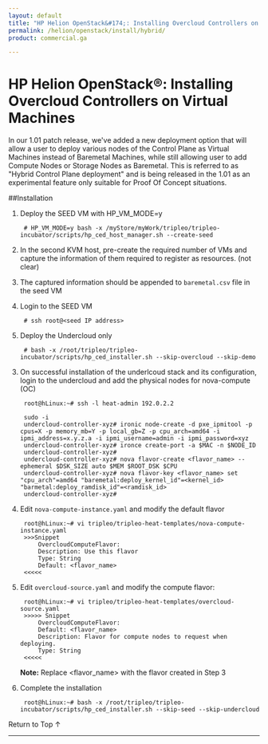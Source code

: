 ```yaml
---
layout: default
title: "HP Helion OpenStack&#174;: Installing Overcloud Controllers on Virtual Machines"
permalink: /helion/openstack/install/hybrid/
product: commercial.ga

---
```

<!--UNDER REVISION-->


<script>

function PageRefresh {
onLoad="window.refresh"
}

PageRefresh();

</script>
<!--
<p style="font-size: small;"> <a href="/helion/openstack/install/ovsvapp/">&#9664; PREV</a> | <a href="/helion/openstack/install-overview/">&#9650; UP</a> | <a href="/helion/openstack/related-links/">NEXT &#9654;</a> </p>
-->
# HP Helion OpenStack&#174;: Installing Overcloud Controllers on Virtual Machines

In our 1.01 patch release, we've added a new deployment option that will allow a user to deploy various nodes of the Control Plane as Virtual Machines instead of Baremetal Machines, while still allowing user to add Compute Nodes or Storage Nodes as Baremetal. This is referred to as "Hybrid Control Plane deployment" and is being released in the 1.01 as an experimental feature only suitable for Proof Of Concept situations.


##Installation

1. Deploy the SEED VM with HP&#95;VM&#95;MODE=y

		# HP_VM_MODE=y bash -x /myStore/myWork/tripleo/tripleo-incubator/scripts/hp_ced_host_manager.sh --create-seed

2. In the second KVM host, pre-create the required number of VMs and capture the information of them required to register as resources. (not clear)
3. The captured information should be appended to `baremetal.csv` file in the seed VM
4. Login to the SEED VM 
		
		# ssh root@<seed IP address>
 
5. Deploy the Undercloud only

		# bash -x /root/tripleo/tripleo-incubator/scripts/hp_ced_installer.sh --skip-overcloud --skip-demo


<!---

2. Login to the SEED VM and deploy the undercloud only

		# bash -x /root/tripleo/tripleo-incubator/scripts/hp_ced_installer.sh --skip-overcloud --skip-demo
--->
3. On successful installation of the underlcoud stack and its configuration, login to the undercloud and add the physical nodes for nova-compute (OC)

		root@hLinux:~# ssh -l heat-admin 192.0.2.2

		sudo -i
		undercloud-controller-xyz# ironic node-create -d pxe_ipmitool -p cpus=X -p memory_mb=Y -p local_gb=Z -p cpu_arch=amd64 -i ipmi_address=x.y.z.a -i ipmi_username=admin -i ipmi_password=xyz
		undercloud-controller-xyz# ironce create-port -a $MAC -n $NODE_ID
		undercloud-controller-xyz#
		undercloud-controller-xyz# nova flavor-create <flavor_name> --ephemeral $DSK_SIZE auto $MEM $ROOT_DSK $CPU
		undercloud-controller-xyz# nova flavor-key <flavor_name> set "cpu_arch"=amd64 "baremetal:deploy_kernel_id"=<kernel_id> "barmetal:deploy_ramdisk_id"=<ramdisk_id>
		undercloud-controller-xyz#

4. Edit `nova-compute-instance.yaml` and modify the default flavor

		root@hLinux:~# vi tripleo/tripleo-heat-templates/nova-compute-instance.yaml
		>>>Snippet
			OvercloudComputeFlavor:
			Description: Use this flavor
			Type: String
			Default: <flavor_name>
		<<<<<

5. Edit `overcloud-source.yaml` and modify the compute flavor:

		root@hLinux:~# vi tripleo/tripleo-heat-templates/overcloud-source.yaml
		>>>>> Snippet
			OvercloudComputeFlavor:
			Default: <flavor_name>
			Description: Flavor for compute nodes to request when deploying.
			Type: String
		<<<<<

	**Note:** Replace <flavor_name> with the flavor created in Step 3

6. Complete the installation 

		root@hLinux:~# bash -x /root/tripleo/tripleo-incubator/scripts/hp_ced_installer.sh --skip-seed --skip-undercloud

<!-- This code block is not yet verified.
	TBD: There is another way of passing the parameters to stack-create... via hp_ced_undercloud.

		ENV_JSON=$(jq '.parameters = {
		"OvercloudComputeFlavor": "'"${flavor_name}"'"
		}
-->
<!--- We are referring to option 4 from the wiki page
**Important:** If in excess of physical servers, there is a possibility that another component along with Nova-compute will also be installed on physical servers. This is because of best-fit along with least used resource.

## Alternative Solution

ComputeCapabilitiesFilter enabled us to overcome the above limitation. This is one of the approaches that we can follow. In this approach, we provide key:value pairs for every node.and register them in Ironic in the undercloud only. Likewise, the default flavor is update with the same key:value pair that is used for VMs and a different flavor is created for compute using the physical server key:value pair. The steps followed in this approach are:

1. Deploy the SEED VM with HP_VM_MODE=y

		HP_VM_MODE=y bash -x /myStore/myWork/tripleo/tripleo-incubator/scripts/hp_ced_host_manager.sh --create-seed

2. Login to the SEED VM

3. Deploy the undercloud only

		bash -x /root/tripleo/tripleo-incubator/scripts/hp_ced_installer.sh --skip-overcloud --skip-demo

4. On successful installation of the undercloud stack and its configuration, login to the Undercloud

5. Modify all existing VM nodes registered with ironic

		root@hLinux:~# ssh -l heat-admin 192.0.2.2

		sudo -i
		undercloud-controller-xyz# source stackrc
		undercloud-controller-xyz# ironic node-update $NODE_ID add "properties/capabilities=hw_type:vm,node_type:any"

6. Add the physical nodes for nova-compute (OC) and create the flavor

		undercloud-controller-xyz# ironic node-create -d pxe_ipmitool -p cpus=X -p memory_mb=Y -p local_gb=Z -p cpu_arch=amd64 -i ipmi_address=x.y.z.a -i ipmi_username=admin -i ipmi_password=xyz -p capabilities="hw_type:bm,node_type:compute"
		undercloud-controller-xyz# ironce create-port -a $MAC -n $NODE_ID
		undercloud-controller-xyz#
		undercloud-controller-xyz# nova flavor-create <flavor_name> --ephemeral $DSK_SIZE auto $MEM $ROOT_DSK $CPU
		undercloud-controller-xyz# nova flavor-key <flavor_name> set "cpu_arch"=amd64 "baremetal:deploy_kernel_id"=<kernel_id> "baremetal:deploy_ramdisk_id"=<ramdisk_id> "hw_type"=bm "node_type"=compute
		undercloud-controller-xyz#
		undercloud-controller-xyz# nova flavor-key baremetal set "hw_type"=vm "node_type"=any

7. Modify 'root/tripleo/tripleo-incubator/scripts/hp_ced_overcloud'

		ENV_JSON=$(jq '.parameters = .parameters + {
			"OvercloudBlockStorageFlavor": "'${OvercloudBlockStorageFlavor:-baremetal}'",
			"OvercloudComputeFlavor": "'${OvercloudComputeFlavor:-baremetal}'",
			"OvercloudControlFlavor": "'${OvercloudControlFlavor:-baremetal}'",
			"OvercloudSwiftScaleoutProxyFlavor": "'${OvercloudSwiftScaleoutProxyFlavor:-baremetal}'",
			"OvercloudVsaFlavor": "'${OvercloudVsaFlavor:-baremetal}'"
		}' <<< $ENV_JSON)

8. Now export OvercloudComputeFlavor=<flavor_name>

9. Complete the installation

		root@hLinux:~# bash -x /root/tripleo/tripleo-incubator/scripts/hp_ced_installer.sh --skip-seed --skip-undercloud

---->











<a href="#top" style="padding:14px 0px 14px 0px; text-decoration: none;"> Return to Top &#8593; </a>

----


